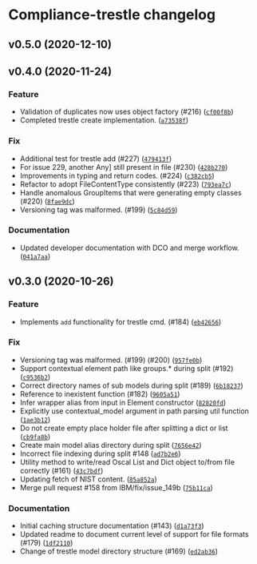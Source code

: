 # Compliance-trestle changelog


<!--next-version-placeholder-->

## v0.5.0 (2020-12-10)


## v0.4.0 (2020-11-24)
### Feature
* Validation of duplicates now uses object factory (#216) ([`cf00f8b`](https://github.com/IBM/compliance-trestle/commit/cf00f8bb0ea4f0a7c039e1399525ede8d8d0ace8))
* Completed trestle create implementation. ([`a73538f`](https://github.com/IBM/compliance-trestle/commit/a73538f57f5bf4142c27f65a0b05834650f00cd7))

### Fix
* Additional test for trestle add (#227) ([`479413f`](https://github.com/IBM/compliance-trestle/commit/479413f1e0d4f90ae3c89833f71ce3fbd7a3db69))
* For issue 229, another Any] still present in file (#230) ([`428b270`](https://github.com/IBM/compliance-trestle/commit/428b270861873d5983551cd5a3d980e6dc728700))
* Improvements in typing and return codes. (#224) ([`c382cb5`](https://github.com/IBM/compliance-trestle/commit/c382cb593bf8b2f2b69810650320fdea544ed803))
* Refactor to adopt FileContentType consistently (#223) ([`793ea7c`](https://github.com/IBM/compliance-trestle/commit/793ea7c353e4445b9a8911f3455656403cca0ca0))
* Handle anomalous GroupItems that were generating empty classes (#220) ([`8fae9dc`](https://github.com/IBM/compliance-trestle/commit/8fae9dcc74f6067fe01fae0caee167e09a8b5d0f))
* Versioning tag was malformed. (#199) ([`5c84d59`](https://github.com/IBM/compliance-trestle/commit/5c84d59c539773b18709968405cbe77ce27e6a99))

### Documentation
* Updated developer documentation with DCO and merge workflow. ([`041a7aa`](https://github.com/IBM/compliance-trestle/commit/041a7aa8b2183a261827e5ee9d7d562849329e12))

## v0.3.0 (2020-10-26)
### Feature
* Implements `add` functionality for trestle cmd. (#184) ([`eb42656`](https://github.com/IBM/compliance-trestle/commit/eb42656c60c0697ff2de806d4a57ee7b246363de))

### Fix
* Versioning tag was malformed. (#199) (#200) ([`957fe0b`](https://github.com/IBM/compliance-trestle/commit/957fe0bf08a358e5ab21eb93c60dba65cc486b24))
* Support contextual element path like groups.* during split (#192) ([`c9536b2`](https://github.com/IBM/compliance-trestle/commit/c9536b2bcc6404fa9dab8787fcbf97e8590e4402))
* Correct directory names of sub models during split (#189) ([`6b18237`](https://github.com/IBM/compliance-trestle/commit/6b18237fda53f91f936fc122fdbf74da8e4db65e))
* Reference to inexistent function (#182) ([`9605a51`](https://github.com/IBM/compliance-trestle/commit/9605a5101507e3d1c79218328424bdf115c435ca))
* Infer wrapper alias from input in Element constructor ([`82820fd`](https://github.com/IBM/compliance-trestle/commit/82820fde423c1982a5aa02965d897f04093187bb))
* Explicitly use contextual_model argument in path parsing util function ([`1ae3b12`](https://github.com/IBM/compliance-trestle/commit/1ae3b12e8a3786aa8f7516ca631070fb289be949))
* Do not create empty place holder file after splitting a dict or list ([`cb9fa8b`](https://github.com/IBM/compliance-trestle/commit/cb9fa8be810c915198b094785ce581b89a54ce99))
* Create main model alias directory during split ([`7656e42`](https://github.com/IBM/compliance-trestle/commit/7656e420acedf5b2e61c5fb27b448196a362c521))
* Incorrect file indexing during split #148 ([`ad7b2e6`](https://github.com/IBM/compliance-trestle/commit/ad7b2e63125fa3508254bd0c579e072f1e260fad))
* Utility method to write/read Oscal List and Dict object to/from file correctly (#161) ([`43c7bdf`](https://github.com/IBM/compliance-trestle/commit/43c7bdf5c30d88056999776e5df5fc9957842122))
* Updating fetch of NIST content. ([`85a852a`](https://github.com/IBM/compliance-trestle/commit/85a852a20fa33c1546a7f6cc64201809fb845fea))
* Merge pull request #158 from IBM/fix/issue_149b ([`75b11ca`](https://github.com/IBM/compliance-trestle/commit/75b11ca91e0a23778511ac285b4655fbe12bd9f8))

### Documentation
* Initial caching structure documentation (#143) ([`d1a73f3`](https://github.com/IBM/compliance-trestle/commit/d1a73f314d42201fb7b9cbe79775a41b465ef6c7))
* Updated readme to document current level of support for file formats (#179) ([`1df2110`](https://github.com/IBM/compliance-trestle/commit/1df2110eb9fb89816871ce70ceb72d5f3be18049))
* Change of trestle model directory structure (#169) ([`ed2ab36`](https://github.com/IBM/compliance-trestle/commit/ed2ab36c64ddb45297974bb851819322477c0fd2))